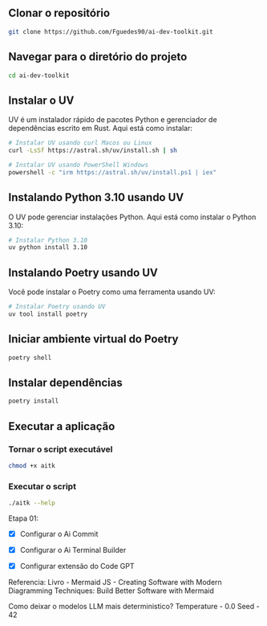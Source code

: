 ## Clonar o repositório




```bash
git clone https://github.com/Fguedes90/ai-dev-toolkit.git
```

## Navegar para o diretório do projeto

```bash
cd ai-dev-toolkit
```

## Instalar o UV

UV é um instalador rápido de pacotes Python e gerenciador de dependências escrito em Rust. Aqui está como instalar:

```bash
# Instalar UV usando curl Macos ou Linux
curl -LsSf https://astral.sh/uv/install.sh | sh
```


```bash
# Instalar UV usando PowerShell Windows
powershell -c "irm https://astral.sh/uv/install.ps1 | iex"
```

## Instalando Python 3.10 usando UV

O UV pode gerenciar instalações Python. Aqui está como instalar o Python 3.10:

```bash
# Instalar Python 3.10
uv python install 3.10
```

## Instalando Poetry usando UV

Você pode instalar o Poetry como uma ferramenta usando UV:

```bash
# Instalar Poetry usando UV
uv tool install poetry
```

## Iniciar ambiente virtual do Poetry

```bash
poetry shell
```

## Instalar dependências

```bash
poetry install
```

## Executar a aplicação

### Tornar o script executável

```bash
chmod +x aitk
```

### Executar o script

```bash
./aitk --help
```

Etapa 01:
 - [x] Configurar o Ai Commit 
 - [x] Configurar o Ai Terminal Builder
 - [x] Configurar extensão do Code GPT	


Referencia:
Livro - Mermaid JS - Creating Software with Modern Diagramming Techniques: Build Better Software with Mermaid

Como deixar o modelos LLM mais deterministico?
Temperature - 0.0
Seed - 42